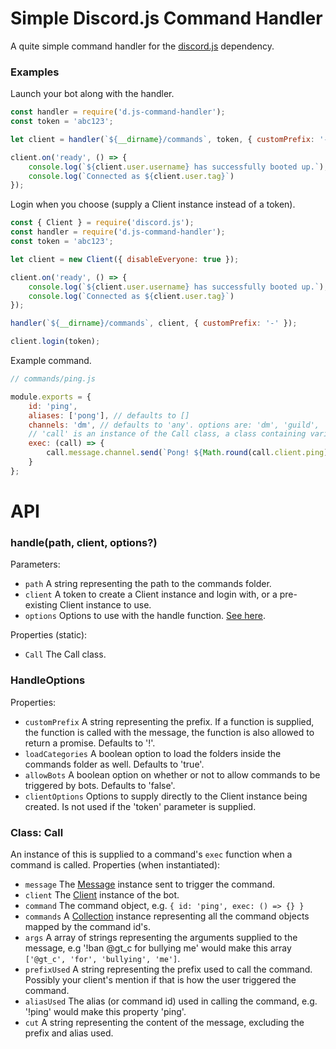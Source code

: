 # Simple Discord.js Command Handler
A quite simple command handler for the [discord.js](https://discord.js.org) dependency.

### Examples
Launch your bot along with the handler.
```js
const handler = require('d.js-command-handler');
const token = 'abc123';

let client = handler(`${__dirname}/commands`, token, { customPrefix: '-', clientOptions: { disableEveryone: true } });

client.on('ready', () => {
	console.log(`${client.user.username} has successfully booted up.`);
	console.log(`Connected as ${client.user.tag}`)
});
```
Login when you choose (supply a Client instance instead of a token).
```js
const { Client } = require('discord.js');
const handler = require('d.js-command-handler');
const token = 'abc123';

let client = new Client({ disableEveryone: true });

client.on('ready', () => {
	console.log(`${client.user.username} has successfully booted up.`);
	console.log(`Connected as ${client.user.tag}`)
});

handler(`${__dirname}/commands`, client, { customPrefix: '-' });

client.login(token);
```
Example command.
```js
// commands/ping.js

module.exports = {
	id: 'ping',
	aliases: ['pong'], // defaults to []
	channels: 'dm', // defaults to 'any'. options are: 'dm', 'guild', 'any'.
	// 'call' is an instance of the Call class, a class containing various properties and utility functions.
	exec: (call) => {
		call.message.channel.send(`Pong! ${Math.round(call.client.ping)} ms D-API delay.`);
	}
};
```
# API
### handle(path, client, options?)
Parameters:
- `path` A string representing the path to the commands folder.
- `client` A token to create a Client instance and login with, or a pre-existing Client instance to use.
- `options` Options to use with the handle function. [See here](#handle-options).

Properties (static):
- `Call` The Call class.

<a id="handle-options"></a>

### HandleOptions
Properties:
- `customPrefix` A string representing the prefix. If a function is supplied, the function is called with the message, the function is also allowed to return a promise. Defaults to '!'.
- `loadCategories` A boolean option to load the folders inside the commands folder as well. Defaults to 'true'.
- `allowBots` A boolean option on whether or not to allow commands to be triggered by bots. Defaults to 'false'.
- `clientOptions` Options to supply directly to the Client instance being created. Is not used if the 'token' parameter is supplied.

### Class: Call
An instance of this is supplied to a command's `exec` function when a command is called.
Properties (when instantiated):
- `message` The [Message](https://discord.js.org/#/docs/main/stable/class/Message) instance sent to trigger the command.
- `client` The [Client](https://discord.js.org/#/docs/main/stable/class/Client) instance of the bot.
- `command` The command object, e.g. `{ id: 'ping', exec: () => {} }`
- `commands` A [Collection](https://discord.js.org/#/docs/main/stable/class/Collection) instance representing all the command objects mapped by the command id's.
- `args` A array of strings representing the arguments supplied to the message, e.g '!ban @gt_c for bullying me' would make this array `['@gt_c', 'for', 'bullying', 'me']`.
- `prefixUsed` A string representing the prefix used to call the command. Possibly your client's mention if that is how the user triggered the command.
- `aliasUsed` The alias (or command id) used in calling the command, e.g. '!ping' would make this property 'ping'.
- `cut` A string representing the content of the message, excluding the prefix and alias used.
